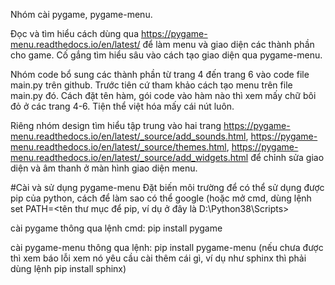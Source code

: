 Nhóm cài pygame, pygame-menu. 

Đọc và tìm hiểu cách dùng qua https://pygame-menu.readthedocs.io/en/latest/ để làm menu và giao diện các thành phần cho game. Cố gắng tìm hiểu sâu vào cách tạo giao diện qua pygame-menu.

Nhóm code bổ sung các thành phần từ trang 4 đến trang 6 vào code file main.py trên github. Trước tiên cứ tham khảo cách tạo menu trên file main.py đó.
Cách đặt tên hàm, gói code vào hàm nào thì xem mấy chữ bôi đỏ ở các trang 4-6. Tiện thể việt hóa mấy cái nút luôn.

Riêng nhóm design tìm hiểu tập trung vào hai trang https://pygame-menu.readthedocs.io/en/latest/_source/add_sounds.html, https://pygame-menu.readthedocs.io/en/latest/_source/themes.html, https://pygame-menu.readthedocs.io/en/latest/_source/add_widgets.html để chỉnh sửa giao diện và âm thanh ở màn hình giao diện menu.



#Cài và sử dụng pygame-menu
Đặt biến môi trường để có thể sử dụng được pip của python, cách để làm sao có thể google
(hoặc mở cmd, dùng lệnh set PATH=<tên thư mục để pip, ví dụ ở đây là D:\Python38\Scripts>

cài pygame thông qua lệnh cmd: 
  pip install pygame
  
cài pygame-menu thông qua lệnh:
  pip install pygame-menu
(nếu chưa được thì xem báo lỗi xem nó yêu cầu cài thêm cái gì, ví dụ như sphinx thì phải dùng lệnh pip install sphinx)

